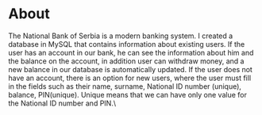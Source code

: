 # About

The National Bank of Serbia is a modern banking system. I created a database in MySQL that contains information about existing users. If the user has an account 
in our bank, he can see the information about him and the balance on the account, in addition user can withdraw money, and a new balance in our database is
automatically updated. If the user does not have an account, there is an option for new users, where the user must fill in the fields such as their name,
surname, National ID number (unique), balance, PIN(unique). Unique means that we can have only one value for the National ID number and PIN.\
